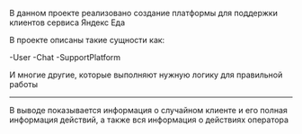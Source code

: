 В данном проекте реализовано создание платформы для поддержки клиентов сервиса Яндекс Еда

В проекте описаны такие сущности как: 

-User
-Chat
-SupportPlatform

И многие другие, которые выполняют нужную логику для правильной работы

----------------------------------------

В выводе показывается информация о случайном клиенте и его полная информация действий, а также вся информация о действиях оператора










